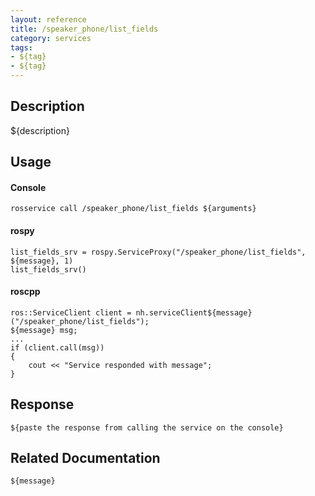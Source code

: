 ```yaml
---
layout: reference
title: /speaker_phone/list_fields
category: services
tags: 
- ${tag} 
- ${tag}
---
```


## Description
${description}

## Usage
#### Console
```
rosservice call /speaker_phone/list_fields ${arguments}
```

#### rospy
```
list_fields_srv = rospy.ServiceProxy("/speaker_phone/list_fields", ${message}, 1)
list_fields_srv()
```

#### roscpp
```
ros::ServiceClient client = nh.serviceClient${message}("/speaker_phone/list_fields");
${message} msg;
...
if (client.call(msg))
{
    cout << "Service responded with message";
}
```

## Response
```
${paste the response from calling the service on the console}
```

## Related Documentation
``${message}``